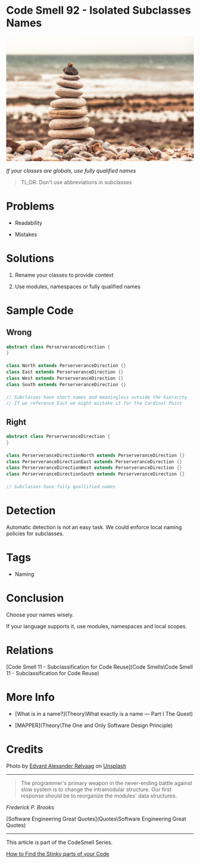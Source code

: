 # Code Smell 92 - Isolated Subclasses Names

![Code Smell 92 - Isolated Subclasses Names](edvard-alexander-rolvaag-E75ZuAIpCzo-unsplash.jpg)

*If your classes are globals, use fully qualified names*

> TL;DR: Don't use abbreviations in subclasses

# Problems

- Readability

- Mistakes

# Solutions

1. Rename your classes to provide context

2. Use modules, namespaces or fully qualified names

# Sample Code

## Wrong

[Gist Url]: # (https://gist.github.com/mcsee/78ec88e709cd2a5efc4a0a09903c5a4e)
```java
abstract class PerserveranceDirection { 
}

class North extends PerserveranceDirection {}
class East extends PerserveranceDirection {}
class West extends PerserveranceDirection {}
class South extends PerserveranceDirection {}

// Subclasses have short names and meaningless outside the hierarchy
// If we reference East we might mistake it for the Cardinal Point
```

## Right

[Gist Url]: # (https://gist.github.com/mcsee/f46bfc303a23c3e6c2d31d7bb4168f28)
```java
abstract class PerserveranceDirection { 
}

class PerserveranceDirectionNorth extends PerserveranceDirection {}
class PerserveranceDirectionEast extends PerserveranceDirection {}
class PerserveranceDirectionWest extends PerserveranceDirection {}
class PerserveranceDirectionSouth extends PerserveranceDirection {}

// Subclasses have fully quallified names
```

# Detection

Automatic detection is not an easy task. We could enforce local naming policies for subclasses.

# Tags

- Naming

# Conclusion

Choose your names wisely.

If your language supports it, use modules, namespaces and local scopes.

# Relations

[Code Smell 11 - Subclassification for Code Reuse](Code Smells\Code Smell 11 - Subclassification for Code Reuse)

# More Info

- [What is in a name?](Theory\What exactly is a name — Part I The Quest)

- [MAPPER](Theory\The One and Only Software Design Principle)

# Credits

Photo by [Edvard Alexander Rølvaag](https://unsplash.com/@edvardr) on [Unsplash](https://unsplash.com/s/photos/hierarchy)
  
* * *

> The programmer's primary weapon in the never-ending battle against slow system is to change the intramodular structure. Our first response should be to reorganize the modules' data structures.

_Frederick P. Brooks_
 
[Software Engineering Great Quotes](Quotes\Software Engineering Great Quotes)

* * *

This article is part of the CodeSmell Series.

[How to Find the Stinky parts of your Code]()